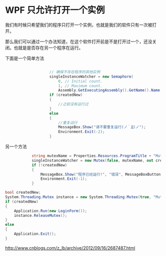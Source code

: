 # WPF 只允许打开一个实例

我们有时候只希望我们的程序只打开一个实例，也就是我们的软件只有一次被打开。

那么我们可以通过一个办法知道，在这个软件打开前是不是打开过一个，还没关闭。也就是是否存在另一个程序在运行。

<!--more-->
<!-- CreateTime:2018/2/13 17:23:03 -->


<div id="toc"></div>

下面是一个简单方法

```csharp

                    // 确保不存在程序的其他实例
                    singleInstanceWatcher = new Semaphore(
                        0, // Initial count.
                        1, // Maximum count.
                        Assembly.GetExecutingAssembly().GetName().Name, out createdNew);
                    if (createdNew)
                    {
                        //之前没有运行过
                    }
                    else
                    {
                    	//重复运行
                        MessageBox.Show("请不要重复运行(ノ｀Д)ノ");
                        Environment.Exit(-2);
                    }

```


另一个方法

```csharp
            string mutexName = Properties.Resources.ProgramTitle + "Mutex";
            singleInstanceWatcher = new Mutex(false, mutexName, out createdNew);
            if (!createdNew)
            {
                MessageBox.Show("程序已经运行!", "错误", MessageBoxButton.OK, MessageBoxImage.Error);
                Environment.Exit(-1);
            }

```

		

```csharp
bool createdNew;
System.Threading.Mutex instance = new System.Threading.Mutex(true, "MutexName", out createdNew);
if (createdNew)
{
    Application.Run(new LoginForm());
    instance.ReleaseMutex();
}
else
{
    Application.Exit();
}

```


http://www.cnblogs.com/z_lb/archive/2012/09/16/2687487.html

